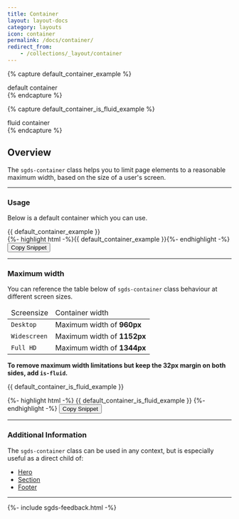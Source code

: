 ```yaml
---
title: Container
layout: layout-docs
category: layouts
icon: container
permalink: /docs/container/
redirect_from:
    - /collections/_layout/container
---
```


{% capture default_container_example %}
<section class="sgds-section">
  <div class="sgds-container">
    default container
  </div>
</section>
{% endcapture %}

{% capture default_container_is_fluid_example %}
<section class="sgds-section">
  <div class="sgds-container is-fluid">
    fluid container
  </div>
</section>
{% endcapture %}

<h2>Overview</h2>

<p>
  The <code>sgds-container</code> class helps you to limit page elements 
  to a reasonable maximum width, based on the size of a user's screen.
</p>

<hr />

<h3>Usage</h3>
<p>Below is a default container which you can use.</p>

<div class="sgds-example is-marginless">
  {{ default_container_example }}
</div>
{%- highlight html -%}{{ default_container_example }}{%- endhighlight -%}
<button class="sgds-button clipboard-btn is-primary is-outlined" data-clipboard-target=".highlight0">
  Copy Snippet
</button>

<hr />

<h3>Maximum width</h3>

<p>
  You can reference the table below of <code>sgds-container</code> 
  class behaviour at different screen sizes.
</p>
<table class="table is-bordered is-size-8">
  <thead>
    <tr>
      <td>Screensize</td>
      <td>Container width</td>
    </tr>
  </thead>
  <tbody>
    <tr>
      <td><code>Desktop</code></td>
      <td>Maximum width of <b>960px</b></td>
    </tr>
    <tr>
      <td><code>Widescreen</code></td>
      <td>Maximum width of <b>1152px</b></td>
    </tr>
    <tr>
      <td><code>Full HD</code></td>
      <td>Maximum width of <b>1344px</b></td>
    </tr>
  </tbody>
</table>

<p>
  <strong>
    To remove maximum width limitations but keep the 32px margin on both sides,
    add <code>is-fluid</code>.
  </strong>
</p>

<div class="sgds-example is-marginless">
  {{ default_container_is_fluid_example }}
</div>

{%- highlight html -%}
{{ default_container_is_fluid_example }}
{%- endhighlight -%}
<button class="sgds-button clipboard-btn is-primary is-outlined" data-clipboard-target=".highlight1">
  Copy Snippet
</button>

<hr />

<h3>Additional Information</h3>

<p>
  The <code>sgds-container</code> class can be used in any context,
  but is especially useful as a direct child of:
</p>
<ul>
  <li><a href="/docs/hero/">Hero</a></li>
  <li><a href="/docs/section/">Section</a></li>
  <li><a href="/docs/footer/">Footer</a></li>
</ul>

<hr />

{%- include sgds-feedback.html -%}